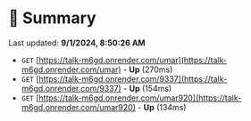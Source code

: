 # 📖 Summary
Last updated: **9/1/2024, 8:50:26 AM**

- `GET` [https://talk-m6gd.onrender.com/umar](https://talk-m6gd.onrender.com/umar) - **Up** (270ms)
- `GET` [https://talk-m6gd.onrender.com/9337](https://talk-m6gd.onrender.com/9337) - **Up** (154ms)
- `GET` [https://talk-m6gd.onrender.com/umar920](https://talk-m6gd.onrender.com/umar920) - **Up** (134ms)
